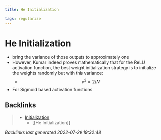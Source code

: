 ```yaml
---
title: He Initialization

tags: regularize
---
```


# He Initialization
- bring the variance of those outputs to approximately one
- However, Kumar indeed proves mathematically that for the ReLU activation function, the best weight initialization strategy is to initialize the weights randomly but with this variance:
	- $$\begin{equation} v^{2} = 2/N \end{equation}$$
- For Sigmoid based activation functions


## Backlinks

> - [Initialization](Initialization.md)
>   - [[He Initialization]]

_Backlinks last generated 2022-07-26 19:32:48_
